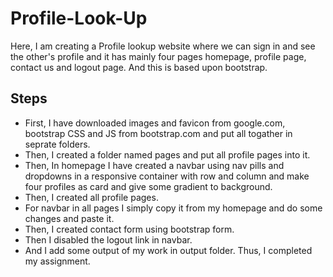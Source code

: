 # Profile-Look-Up
Here, I am creating a Profile lookup website where we can sign in and see the other's profile and it has mainly four pages homepage, profile page, contact us and logout page. And this is based upon bootstrap.
## Steps

- First, I have downloaded images and favicon from google.com, bootstrap CSS and JS from bootstrap.com and put all togather in seprate folders.
- Then, I created a folder named pages and put all profile pages into it.
- Then, In homepage I have created a navbar using nav pills and dropdowns in a responsive container with row and column and make four profiles as card and give some gradient to background.
- Then, I created all profile pages.
- For navbar in all pages I simply copy it from my homepage and do some changes and paste it.
- Then, I created contact form using bootstrap form.
- Then I disabled the logout link in navbar.
- And I add some output of my work in output folder.
Thus, I completed my assignment. 
